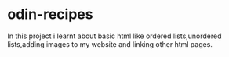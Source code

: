 # odin-recipes
In this project i learnt about basic html like ordered lists,unordered lists,adding images to my website and linking other html pages.